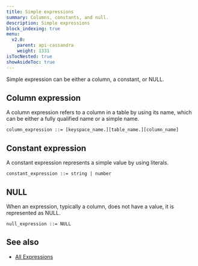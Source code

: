 ```yaml
---
title: Simple expressions
summary: Columns, constants, and null.
description: Simple expressions
block_indexing: true
menu:
  v2.0:
    parent: api-cassandra
    weight: 1331
isTocNested: true
showAsideToc: true
---
```


Simple expression can be either a column, a constant, or NULL.

## Column expression

A column expression refers to a column in a table by using its name, which can be either a fully qualified name or a simple name.  

```
column_expression ::= [keyspace_name.][table_name.][column_name]
```

## Constant expression

A constant expression represents a simple value by using literals. 

```
constant_expression ::= string | number
```

## NULL

When an expression, typically a column, does not have a value, it is represented as NULL.

```
null_expression ::= NULL
```

## See also

- [All Expressions](..#expressions)
